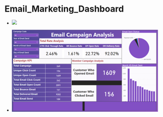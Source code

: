 # Email_Marketing_Dashboard
- <img src="https://drive.google.com/file/d/1xBuOVWsJzJ9cZloWMuVngBOJDPEJlkzo/view?usp=share_link">
+ <img src="https://github.com/nasirthanedar/Email_Marketing_Dashboard/blob/main/Email_Marketing_Dashboard.PNG">
